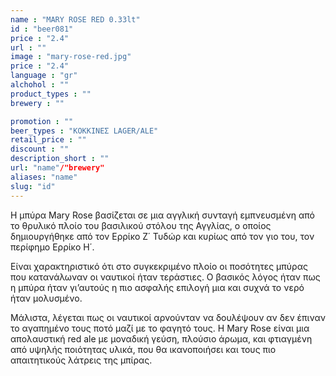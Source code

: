 ```yaml
---
name : "MARY ROSE RED 0.33lt"
id : "beer081"
price : "2.4"
url : ""
image : "mary-rose-red.jpg"
price : "2.4"
language : "gr"
alchohol : ""
product_types : ""
brewery : ""

promotion : ""
beer_types : "ΚΟΚΚΙΝΕΣ LAGER/ALE"
retail_price : ""
discount : ""
description_short : ""
url: "name"/"brewery"
aliases: "name"
slug: "id"
---
```


Η μπύρα Mary Rose βασίζεται σε μια αγγλική συνταγή εμπνευσμένη από το θρυλικό πλοίο του βασιλικού στόλου της Αγγλίας, ο οποίος δημιουργήθηκε από τον Ερρίκο Ζ΄ Τυδώρ και κυρίως από τον γιο του, τον περίφημο Ερρίκο Η΄.

Είναι χαρακτηριστικό ότι στο συγκεκριμένο πλοίο οι ποσότητες μπύρας που κατανάλωναν οι ναυτικοί ήταν τεράστιες. Ο βασικός λόγος ήταν πως η μπύρα ήταν γι’αυτούς η πιο ασφαλής επιλογή μια και συχνά το νερό ήταν μολυσμένο.

Μάλιστα, λέγεται πως οι ναυτικοί αρνούνταν να δουλέψουν αν δεν έπιναν το αγαπημένο τους ποτό μαζί με το φαγητό τους. Η Mary Rose είναι μια απολαυστική red ale με μοναδική γεύση, πλούσιο άρωμα, και φτιαγμένη από υψηλής ποιότητας υλικά, που θα ικανοποιήσει και τους πιο απαιτητικούς λάτρεις της μπίρας.